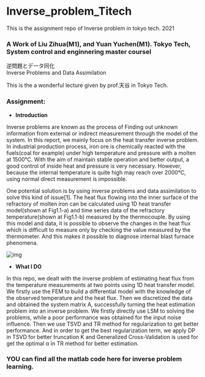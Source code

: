 # Inverse_problem_Titech
This is the assignment repo of Inverse problem in tokyo tech. 2021    

### A Work of Liu Zihua(M1), and Yuan Yuchen(M1). Tokyo Tech, System control and enginnering master coursel

逆問題とデータ同化  
Inverse Problems and Data Assimilation   

This is the a wonderful lecture given by prof.天谷 in Tokyo Tech.   

### Assignment:  
* **Introduction**  

Inverse problems are known as the process of Finding out unknown information from external or indirect measurement through the model of the system. In this report, we mainly focus on the heat transfer inverse problem. In industrial production process, iron ore is chemically reacted with the fuels(coal for example) under high temperature and pressure with a molten at 1500℃. With the aim of maintain stable operation and better output, a good control of inside heat and pressure is very necessary. However,  because the internal temperature is quite high may reach over 2000℃, using normal direct measurement is impossible.   

One potential solution is by using inverse problems and data assimilation to solve this kind of issue[1]. The heat flux flowing into the inner surface of the refractory of molten iron can be calculated using 1D heat transfer model(shown at Fig1.1-a) and time series data of the refractory temperature(shown at Fig1.1-b) measured by the thermocouple. By using this model and data, it is possible to observe the changes in the heat flux which is difficult to measure only by checking the value measured by the thermometer. And this makes it possible to diagnose internal blast furnace phenomena. 

![img](https://www.mdpi.com/processes/processes-08-01335/article_deploy/html/images/processes-08-01335-g001.png)    

* **What I DO**   

In this repo, we dealt with the inverse problem of estimating heat flux from the temperature measurements at two points using 1D heat transfer model.
We firstly use the FEM to build a differential model with the knowledge of the observed temperature and the heat flux. Then we discretized the data and obtained the system matrix A, successfully turning the heat estimation problem into an inverse problem.
We firstly directly use LSM to solving the problems, while a poor performance was obtained for the input noise influence. Then we use TSVD and TR method for regularization to get better performance. And in order to get the best regularization term, we apply DP in TSVD for better truncation K and Generalized Cross-Validation is used for get the optimal α in TR method for better estimation.  

### YOU can find all the matlab code here for inverse problem learning.
